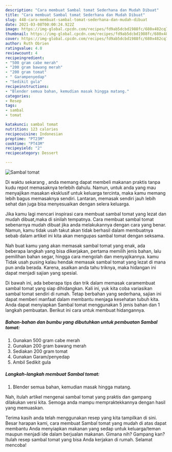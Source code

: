 ```yaml
---
description: "Cara membuat Sambal tomat Sederhana dan Mudah Dibuat"
title: "Cara membuat Sambal tomat Sederhana dan Mudah Dibuat"
slug: 448-cara-membuat-sambal-tomat-sederhana-dan-mudah-dibuat
date: 2021-03-08T00:00:24.922Z
image: https://img-global.cpcdn.com/recipes/fd9ab5dcbd1988fc/680x482cq70/sambal-tomat-foto-resep-utama.jpg
thumbnail: https://img-global.cpcdn.com/recipes/fd9ab5dcbd1988fc/680x482cq70/sambal-tomat-foto-resep-utama.jpg
cover: https://img-global.cpcdn.com/recipes/fd9ab5dcbd1988fc/680x482cq70/sambal-tomat-foto-resep-utama.jpg
author: Ruth Obrien
ratingvalue: 4.8
reviewcount: 4
recipeingredient:
- "500 gram cabe merah"
- "200 gram bawang merah"
- "200 gram tomat"
- " Garampenyedap"
- "Sedikit gula"
recipeinstructions:
- "Blender semua bahan, kemudian masak hingga matang."
categories:
- Resep
tags:
- sambal
- tomat

katakunci: sambal tomat 
nutrition: 123 calories
recipecuisine: Indonesian
preptime: "PT23M"
cooktime: "PT43M"
recipeyield: "2"
recipecategory: Dessert

---
```



![Sambal tomat](https://img-global.cpcdn.com/recipes/fd9ab5dcbd1988fc/680x482cq70/sambal-tomat-foto-resep-utama.jpg)

Di waktu  sekarang , anda memang dapat membeli makanan praktis tanpa kudu repot memasaknya terlebih dahulu. Namun, untuk anda yang mau menyajikan masakan eksklusif untuk keluarga tercinta, maka kamu memang lebih bagus memasaknya sendiri. Lantaran, memasak sendiri jauh lebih sehat dan juga bisa menyesuaikan dengan selera keluarga.

Jika kamu lagi mencari inspirasi cara membuat sambal tomat yang lezat dan mudah dibuat,maka di sinilah tempatnya. Cara membuat sambal tomat  sebenarnya mudah dibuat jika anda melakukannya dengan cara yang benar. Namun, kamu tidak usah takut akan tidak berhasil dalam membuatnya 
sebab dalam artikel ini kita akan mengupas sambal tomat dengan seksama.  



Nah buat kamu yang akan memasak sambal tomat yang enak, ada beberapa langkah yang bisa dikerjakan, pertama memilih jenis bahan, lalu pemilihan bahan segar, hingga cara mengolah dan menyajikannya. kamu Tidak usah pusing kalau hendak memasak sambal tomat yang lezat di mana pun anda berada. Karena, asalkan anda  tahu triknya, maka hidangan ini dapat menjadi sajian yang spesial.

Di bawah ini, ada beberapa tips dan trik dalam memasak caramembuat sambal tomat yang siap dihidangkan. Kali ini, yuk kita coba variasikan sambal tomat sendiri di rumah. Tetap berbahan yang sederhana, sajian ini dapat memberi manfaat dalam membantu menjaga kesehatan tubuh kita. Anda dapat menyiapkan Sambal tomat menggunakan 5 jenis bahan dan 1 langkah pembuatan. Berikut ini cara untuk membuat hidangannya.

<!--inarticleads1-->

##### Bahan-bahan dan bumbu yang dibutuhkan untuk pembuatan Sambal tomat:

1. Gunakan 500 gram cabe merah
1. Gunakan 200 gram bawang merah
1. Sediakan 200 gram tomat
1. Gunakan  Garam/penyedap
1. Ambil Sedikit gula




<!--inarticleads2-->

##### Langkah-langkah membuat Sambal tomat:

1. Blender semua bahan, kemudian masak hingga matang.




Nah, itulah artikel mengenai  sambal tomat  yang praktis dan gampang dilakukan versi kita. Semoga anda mampu mempraktekkannya dengan hasil yang memuaskan. 

Terima kasih anda telah menggunakan resep yang kita tampilkan di sini. Besar harapan kami, cara membuat  Sambal tomat yang mudah di atas dapat membantu Anda menyiapkan makanan yang sedap untuk keluarga/teman maupun menjadi ide dalam berjualan makanan. Gimana nih? Gampang kan? Itulah resep sambal tomat yang bisa Anda kerjakan di rumah. Selamat mencoba!


